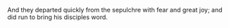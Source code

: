 And they departed quickly from the sepulchre with fear and great joy; and did run to bring his disciples word.

